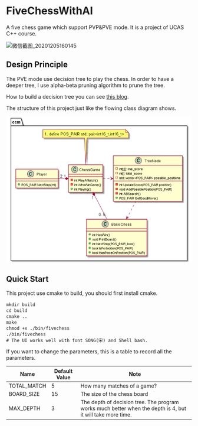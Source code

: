 # FiveChessWithAI
A five chess game which support PVP&amp;PVE mode. It is a project of UCAS C++ course.

![微信截图_20201205160145](https://img.ccm.ink/微信截图_20201205160145.png)

## Design Principle
The PVE mode use decision tree to play the chess.
In order to have a deeper tree, I use alpha-beta pruning algorithm to prune the tree.

How to build a decision tree you can see [this blog](https://kimlongli.github.io/2016/12/14/%E5%A6%82%E4%BD%95%E8%AE%BE%E8%AE%A1%E4%B8%80%E4%B8%AA%E8%BF%98%E5%8F%AF%E4%BB%A5%E7%9A%84%E4%BA%94%E5%AD%90%E6%A3%8BAI/).

The structure of this project just like the flowing class diagram shows.

![ClassDaigram](ClassDiagram.png)

## Quick Start
This project use cmake to build, you should first install cmake.
```shell
mkdir build
cd build
cmake ..
make
chmod +x ./bin/fivechess
./bin/fivechess
# The UI works well with font SONG(宋) and Shell bash.
```

If you want to change the parameters, this is a table to record all the parameters.

| Name        | Default Value | Note                                                         |
| ----------- | ------------- | ------------------------------------------------------------ |
| TOTAL_MATCH | 5             | How many matches of a game?                                  |
| BOARD_SIZE  | 15            | The size of the chess board                                  |
| MAX_DEPTH   | 3             | The depth of decision tree. The program works much better when the depth is 4, but it will take more time. |

